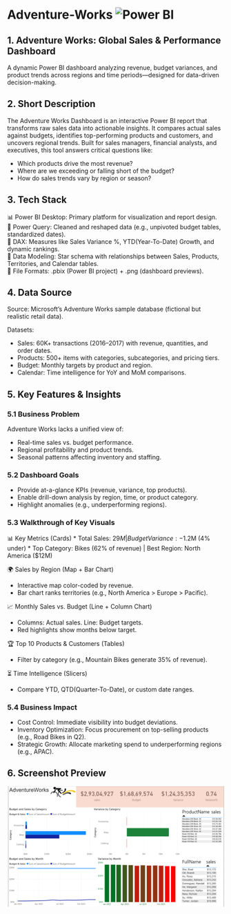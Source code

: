 # Adventure-Works   ![Power BI](https://img.shields.io/badge/Power%20BI-Data%20Viz-yellow?logo=powerbi)

## 1. Adventure Works: Global Sales & Performance Dashboard
A dynamic Power BI dashboard analyzing revenue, budget variances, and product trends across regions and time periods—designed for data-driven decision-making.

## 2. Short Description
The Adventure Works Dashboard is an interactive Power BI report that transforms raw sales data into actionable insights. It compares actual sales against budgets, identifies top-performing products and customers, and uncovers regional trends. Built for sales managers, financial analysts, and executives, this tool answers critical questions like:

  * Which products drive the most revenue?
  * Where are we exceeding or falling short of the budget?
  * How do sales trends vary by region or season?

## 3. Tech Stack
  <p>📊 Power BI Desktop: Primary platform for visualization and report design.<br> 
   🔧 Power Query: Cleaned and reshaped data (e.g., unpivoted budget tables, standardized dates).<br>
   🧮 DAX: Measures like Sales Variance %, YTD(Year-To-Date) Growth, and dynamic rankings.<br>
   🔗 Data Modeling: Star schema with relationships between Sales, Products, Territories, and Calendar tables.<br> 
   📁 File Formats: .pbix (Power BI project) + .png (dashboard previews).</p>

## 4. Data Source

Source: Microsoft’s Adventure Works sample database (fictional but realistic retail data).
  
Datasets:
  * Sales: 60K+ transactions (2016–2017) with revenue, quantities, and order dates.
  * Products: 500+ items with categories, subcategories, and pricing tiers.
  * Budget: Monthly targets by product and region.
  * Calendar: Time intelligence for YoY and MoM comparisons.

## 5. Key Features & Insights

### 5.1 Business Problem
Adventure Works lacks a unified view of:
* Real-time sales vs. budget performance.
* Regional profitability and product trends.
* Seasonal patterns affecting inventory and staffing.
        
### 5.2 Dashboard Goals
* Provide at-a-glance KPIs (revenue, variance, top products).
* Enable drill-down analysis by region, time, or product category.
* Highlight anomalies (e.g., underperforming regions).
        
### 5.3 Walkthrough of Key Visuals
📊 Key Metrics (Cards)
     * Total Sales: $29M | Budget Variance: -$1.2M (4% under)
     * Top Category: Bikes (62% of revenue) | Best Region: North America ($12M)
            
🌍 Sales by Region (Map + Bar Chart)
   * Interactive map color-coded by revenue.
   * Bar chart ranks territories (e.g., North America > Europe > Pacific).
            
📈 Monthly Sales vs. Budget (Line + Column Chart)
  * Columns: Actual sales. Line: Budget targets.
  * Red highlights show months below target.
            
🏆 Top 10 Products & Customers (Tables)
   * Filter by category (e.g., Mountain Bikes generate 35% of revenue).
            
⏳ Time Intelligence (Slicers)
   * Compare YTD, QTD(Quarter-To-Date), or custom date ranges.
          
### 5.4 Business Impact
* Cost Control: Immediate visibility into budget deviations.
* Inventory Optimization: Focus procurement on top-selling products (e.g., Road Bikes in Q2).
* Strategic Growth: Allocate marketing spend to underperforming regions (e.g., APAC).

## 6. Screenshot Preview

![Dashboard Preview](https://github.com/nitikad58/Adventure-Works/blob/607faeb91d0bd9895c6f1892e079403d9dd08758/Screenshot%20of%20Adventure%20Works.png)
